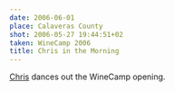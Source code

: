 ```yaml
---
date: 2006-06-01
place: Calaveras County
shot: 2006-05-27 19:44:51+02
taken: WineCamp 2006
title: Chris in the Morning
---
```


[Chris](http://factoryjoe.com/blog/) dances out the WineCamp opening.
